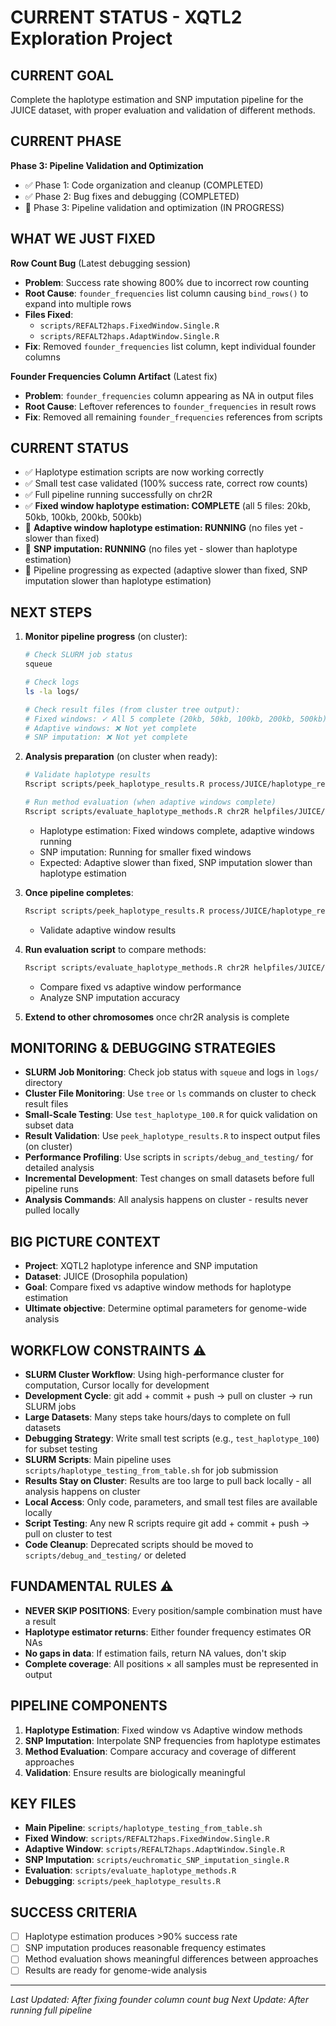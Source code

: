 # CURRENT STATUS - XQTL2 Exploration Project

## **CURRENT GOAL**
Complete the haplotype estimation and SNP imputation pipeline for the JUICE dataset, with proper evaluation and validation of different methods.

## **CURRENT PHASE**
**Phase 3: Pipeline Validation and Optimization**
- ✅ Phase 1: Code organization and cleanup (COMPLETED)
- ✅ Phase 2: Bug fixes and debugging (COMPLETED)
- 🔄 Phase 3: Pipeline validation and optimization (IN PROGRESS)

## **WHAT WE JUST FIXED**
**Row Count Bug** (Latest debugging session)
- **Problem**: Success rate showing 800% due to incorrect row counting
- **Root Cause**: `founder_frequencies` list column causing `bind_rows()` to expand into multiple rows
- **Files Fixed**: 
  - `scripts/REFALT2haps.FixedWindow.Single.R`
  - `scripts/REFALT2haps.AdaptWindow.Single.R`
- **Fix**: Removed `founder_frequencies` list column, kept individual founder columns

**Founder Frequencies Column Artifact** (Latest fix)
- **Problem**: `founder_frequencies` column appearing as NA in output files
- **Root Cause**: Leftover references to `founder_frequencies` in result rows
- **Fix**: Removed all remaining `founder_frequencies` references from scripts

## **CURRENT STATUS**
- ✅ Haplotype estimation scripts are now working correctly
- ✅ Small test case validated (100% success rate, correct row counts)
- ✅ Full pipeline running successfully on chr2R
- ✅ **Fixed window haplotype estimation: COMPLETE** (all 5 files: 20kb, 50kb, 100kb, 200kb, 500kb)
- 🔄 **Adaptive window haplotype estimation: RUNNING** (no files yet - slower than fixed)
- 🔄 **SNP imputation: RUNNING** (no files yet - slower than haplotype estimation)
- 🎯 Pipeline progressing as expected (adaptive slower than fixed, SNP imputation slower than haplotype estimation)

## **NEXT STEPS**
1. **Monitor pipeline progress** (on cluster):
   ```bash
   # Check SLURM job status
   squeue
   
   # Check logs
   ls -la logs/
   
   # Check result files (from cluster tree output):
   # Fixed windows: ✓ All 5 complete (20kb, 50kb, 100kb, 200kb, 500kb)
   # Adaptive windows: ❌ Not yet complete
   # SNP imputation: ❌ Not yet complete
   ```
   
2. **Analysis preparation** (on cluster when ready):
   ```bash
   # Validate haplotype results
   Rscript scripts/peek_haplotype_results.R process/JUICE/haplotype_results/fixed_window_20kb_results_chr2R.RDS
   
   # Run method evaluation (when adaptive windows complete)
   Rscript scripts/evaluate_haplotype_methods.R chr2R helpfiles/JUICE/JUICE_haplotype_parameters.R process/JUICE
   ```
   
   - Haplotype estimation: Fixed windows complete, adaptive windows running
   - SNP imputation: Running for smaller fixed windows
   - Expected: Adaptive slower than fixed, SNP imputation slower than haplotype estimation

2. **Once pipeline completes**:
   ```bash
   Rscript scripts/peek_haplotype_results.R process/JUICE/haplotype_results/adaptive_window_h4_results_chr2R.RDS
   ```
   - Validate adaptive window results

3. **Run evaluation script** to compare methods:
   ```bash
   Rscript scripts/evaluate_haplotype_methods.R chr2R helpfiles/JUICE/JUICE_haplotype_parameters.R process/JUICE
   ```
   - Compare fixed vs adaptive window performance
   - Analyze SNP imputation accuracy

4. **Extend to other chromosomes** once chr2R analysis is complete

## **MONITORING & DEBUGGING STRATEGIES**
- **SLURM Job Monitoring**: Check job status with `squeue` and logs in `logs/` directory
- **Cluster File Monitoring**: Use `tree` or `ls` commands on cluster to check result files
- **Small-Scale Testing**: Use `test_haplotype_100.R` for quick validation on subset data
- **Result Validation**: Use `peek_haplotype_results.R` to inspect output files (on cluster)
- **Performance Profiling**: Use scripts in `scripts/debug_and_testing/` for detailed analysis
- **Incremental Development**: Test changes on small datasets before full pipeline runs
- **Analysis Commands**: All analysis happens on cluster - results never pulled locally

## **BIG PICTURE CONTEXT**
- **Project**: XQTL2 haplotype inference and SNP imputation
- **Dataset**: JUICE (Drosophila population)
- **Goal**: Compare fixed vs adaptive window methods for haplotype estimation
- **Ultimate objective**: Determine optimal parameters for genome-wide analysis

## **WORKFLOW CONSTRAINTS** ⚠️
- **SLURM Cluster Workflow**: Using high-performance cluster for computation, Cursor locally for development
- **Development Cycle**: git add + commit + push → pull on cluster → run SLURM jobs
- **Large Datasets**: Many steps take hours/days to complete on full datasets
- **Debugging Strategy**: Write small test scripts (e.g., `test_haplotype_100`) for subset testing
- **SLURM Scripts**: Main pipeline uses `scripts/haplotype_testing_from_table.sh` for job submission
- **Results Stay on Cluster**: Results are too large to pull back locally - all analysis happens on cluster
- **Local Access**: Only code, parameters, and small test files are available locally
- **Script Testing**: Any new R scripts require git add + commit + push → pull on cluster to test
- **Code Cleanup**: Deprecated scripts should be moved to `scripts/debug_and_testing/` or deleted

## **FUNDAMENTAL RULES** ⚠️
- **NEVER SKIP POSITIONS**: Every position/sample combination must have a result
- **Haplotype estimator returns**: Either founder frequency estimates OR NAs
- **No gaps in data**: If estimation fails, return NA values, don't skip
- **Complete coverage**: All positions × all samples must be represented in output

## **PIPELINE COMPONENTS**
1. **Haplotype Estimation**: Fixed window vs Adaptive window methods
2. **SNP Imputation**: Interpolate SNP frequencies from haplotype estimates
3. **Method Evaluation**: Compare accuracy and coverage of different approaches
4. **Validation**: Ensure results are biologically meaningful

## **KEY FILES**
- **Main Pipeline**: `scripts/haplotype_testing_from_table.sh`
- **Fixed Window**: `scripts/REFALT2haps.FixedWindow.Single.R`
- **Adaptive Window**: `scripts/REFALT2haps.AdaptWindow.Single.R`
- **SNP Imputation**: `scripts/euchromatic_SNP_imputation_single.R`
- **Evaluation**: `scripts/evaluate_haplotype_methods.R`
- **Debugging**: `scripts/peek_haplotype_results.R`

## **SUCCESS CRITERIA**
- [ ] Haplotype estimation produces >90% success rate
- [ ] SNP imputation produces reasonable frequency estimates
- [ ] Method evaluation shows meaningful differences between approaches
- [ ] Results are ready for genome-wide analysis

---
*Last Updated: After fixing founder column count bug*
*Next Update: After running full pipeline*
